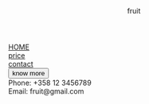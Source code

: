 <!DOCTYPE html>
<html lang="en">
<head>
    <meta charset="UTF-8">
    <meta http-equiv="X-UA-Compatible" content="IE=edge">
    <meta name="viewport" content="width=device-width, initial-scale=1.0">
    <title>Document</title>
    <link rel="stylesheet" href="Desktop-Home.css">
    <style>
        @import url('https://fonts.googleapis.com/css2?family=Permanent+Marker&display=swap');
        </style>
</head>
<body>
    <header class="header">
        <span id="title">fruit</span>
    </header>
    <section class="main">
        <div class="left">
            <nav>
                <a href="Desktop-home.html">HOME</a><br>
                <a href="Desktop-price.html">price</a><br>
                <a href="Desktop-contact.html">contact</a>
            </nav>
        </div>
        <div class="right">
            <a id="knowmore" href="https://en.wikipedia.org/wiki/Fruit"><button id="button">know more</button></a>
        </div>
    </section>
    <footer class="footer">
        Phone: +358 12 3456789<br>
        Email: fruit@gmail.com
    </footer>
</body>
</html>
